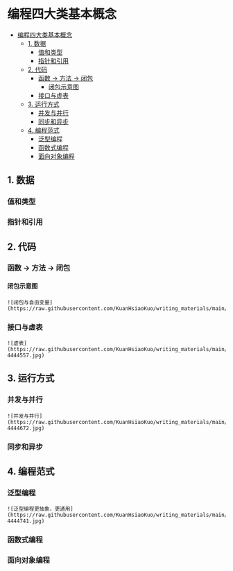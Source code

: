 # 编程四大类基本概念
<!--ts-->
* [编程四大类基本概念](#编程四大类基本概念)
   * [1. 数据](#1-数据)
      * [值和类型](#值和类型)
      * [指针和引用](#指针和引用)
   * [2. 代码](#2-代码)
      * [函数 -&gt; 方法 -&gt; 闭包](#函数---方法---闭包)
         * [闭包示意图](#闭包示意图)
      * [接口与虚表](#接口与虚表)
   * [3. 运行方式](#3-运行方式)
      * [并发与并行](#并发与并行)
      * [同步和异步](#同步和异步)
   * [4. 编程范式](#4-编程范式)
      * [泛型编程](#泛型编程)
      * [函数式编程](#函数式编程)
      * [面向对象编程](#面向对象编程)

<!-- Created by https://github.com/ekalinin/github-markdown-toc -->
<!-- Added by: runner, at: Fri Oct 21 11:58:29 UTC 2022 -->

<!--te-->
## 1. 数据

### 值和类型

### 指针和引用

## 2. 代码

### 函数 -> 方法 -> 闭包

#### 闭包示意图

~~~admonish info title='闭包与自由变量' collapsible=true
![闭包与自由变量](https://raw.githubusercontent.com/KuanHsiaoKuo/writing_materials/main/imgs/02%EF%BD%9C%E4%B8%B2%E8%AE%B2%EF%BC%9A%E7%BC%96%E7%A8%8B%E5%BC%80%E5%8F%91%E4%B8%AD%EF%BC%8C%E9%82%A3%E4%BA%9B%E4%BD%A0%E9%9C%80%E8%A6%81%E6%8E%8C%E6%8F%A1%E7%9A%84%E5%9F%BA%E6%9C%AC%E6%A6%82%E5%BF%B5.jpg)
~~~

### 接口与虚表

~~~admonish info title='虚表示意图' collapsible=true
![虚表](https://raw.githubusercontent.com/KuanHsiaoKuo/writing_materials/main/imgs/02%EF%BD%9C%E4%B8%B2%E8%AE%B2%EF%BC%9A%E7%BC%96%E7%A8%8B%E5%BC%80%E5%8F%91%E4%B8%AD%EF%BC%8C%E9%82%A3%E4%BA%9B%E4%BD%A0%E9%9C%80%E8%A6%81%E6%8E%8C%E6%8F%A1%E7%9A%84%E5%9F%BA%E6%9C%AC%E6%A6%82%E5%BF%B5-4444557.jpg)
~~~

## 3. 运行方式

### 并发与并行

~~~admonish info title='并发与并行对比' collapsible=true
![并发与并行](https://raw.githubusercontent.com/KuanHsiaoKuo/writing_materials/main/imgs/02%EF%BD%9C%E4%B8%B2%E8%AE%B2%EF%BC%9A%E7%BC%96%E7%A8%8B%E5%BC%80%E5%8F%91%E4%B8%AD%EF%BC%8C%E9%82%A3%E4%BA%9B%E4%BD%A0%E9%9C%80%E8%A6%81%E6%8E%8C%E6%8F%A1%E7%9A%84%E5%9F%BA%E6%9C%AC%E6%A6%82%E5%BF%B5-4444672.jpg)
~~~

### 同步和异步

## 4. 编程范式

### 泛型编程

~~~admonish info title='泛型编程更抽象，更通用' collapsible=true
![泛型编程更抽象，更通用](https://raw.githubusercontent.com/KuanHsiaoKuo/writing_materials/main/imgs/02%EF%BD%9C%E4%B8%B2%E8%AE%B2%EF%BC%9A%E7%BC%96%E7%A8%8B%E5%BC%80%E5%8F%91%E4%B8%AD%EF%BC%8C%E9%82%A3%E4%BA%9B%E4%BD%A0%E9%9C%80%E8%A6%81%E6%8E%8C%E6%8F%A1%E7%9A%84%E5%9F%BA%E6%9C%AC%E6%A6%82%E5%BF%B5-4444741.jpg)
~~~

### 函数式编程

### 面向对象编程
